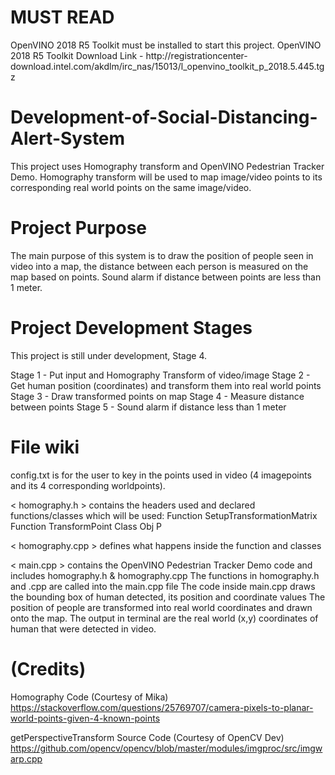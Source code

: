 # MUST READ
OpenVINO 2018 R5 Toolkit must be installed to start this project. 
OpenVINO 2018 R5 Toolkit Download Link - http://registrationcenter- download.intel.com/akdlm/irc_nas/15013/l_openvino_toolkit_p_2018.5.445.tgz

# Development-of-Social-Distancing-Alert-System
This project uses Homography transform and OpenVINO Pedestrian Tracker Demo. Homography transform will be used to map image/video points to its corresponding real world points on the same image/video.

# Project Purpose
The main purpose of this system is to draw the position of people seen in video into a map, the distance between each person is measured on the map based on points. Sound alarm if distance between points are less than 1 meter. 

# Project Development Stages
This project is still under development, Stage 4.

Stage 1 - Put input and Homography Transform of video/image
Stage 2 - Get human position (coordinates) and transform them into real world points
Stage 3 - Draw transformed points on map
Stage 4 - Measure distance between points
Stage 5 - Sound alarm if distance less than 1 meter

# File wiki
config.txt is for the user to key in the points used in video (4 imagepoints and its 4 corresponding worldpoints).

< homography.h >
contains the headers used and declared functions/classes which will be used:
Function SetupTransformationMatrix
Function TransformPoint
Class Obj P

< homography.cpp >
defines what happens inside the function and classes 

< main.cpp >
contains the OpenVINO Pedestrian Tracker Demo code and includes homography.h & homography.cpp 
The functions in homography.h and .cpp are called into the main.cpp file
The code inside main.cpp draws the bounding box of human detected, its position and coordinate values
The position of people are transformed into real world coordinates and drawn onto the map. 
The output in terminal are the real world (x,y) coordinates of human that were detected in video.

# (Credits)
Homography Code (Courtesy of Mika)
https://stackoverflow.com/questions/25769707/camera-pixels-to-planar-world-points-given-4-known-points

getPerspectiveTransform Source Code (Courtesy of OpenCV Dev)
https://github.com/opencv/opencv/blob/master/modules/imgproc/src/imgwarp.cpp

